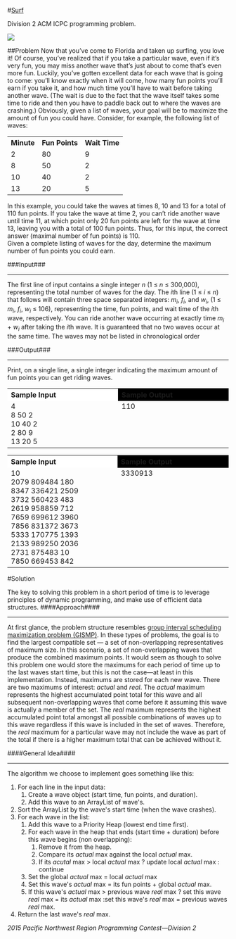 #[Surf](https://github.com/nhays89/Surf/tree/master/Surf/img)

Division 2 ACM ICPC programming problem. 

<p>

<img src="https://github.com/nhays89/Surf/blob/master/Surf/img/Surf.PNG">

</p>

##Problem
Now that you’ve come to Florida and taken up surfing, you love it! Of course, you’ve realized that
if you take a particular wave, even if it’s very fun, you may miss another wave that’s just about
to come that’s even more fun. Luckily, you’ve gotten excellent data for each wave that is going to
come: you’ll know exactly when it will come, how many fun points you’ll earn if you take it, and
how much time you’ll have to wait before taking another wave. (The wait is due to the fact that
the wave itself takes some time to ride and then you have to paddle back out to where the waves
are crashing.) Obviously, given a list of waves, your goal will be to maximize the amount of fun
you could have.
Consider, for example, the following list of waves:
<table>
  <tr>
    <th align="left">Minute</th>
    <th align="left">Fun Points</th>
    <th align="left">Wait Time</th>
  </tr>
  <tr>
    <td>2</td>
    <td>80</td>
    <td>9</td>
  </tr>
   <tr>
    <td>8</td>
    <td>50</td>
    <td>2</td>
  </tr>
   <tr>
    <td>10</td>
    <td>40</td>
    <td>2</td>
  </tr>
   <tr>
    <td>13</td>
    <td>20</td>
    <td>5</td>
  </tr>
</table>
<section> In this example, you could take the waves at times 8, 10 and 13 for a total of 110 fun points. If
you take the wave at time 2, you can’t ride another wave until time 11, at which point only 20 fun
points are left for the wave at time 13, leaving you with a total of 100 fun points. Thus, for this
input, the correct answer (maximal number of fun points) is 110.
<br>Given a complete listing of waves for the day, determine the maximum number of fun points
you could earn.
</section>

###Input###
___
The first line of input contains a single integer <em>n</em> (1 ≤ <em>n</em> ≤ 300,000), representing the total number
of waves for the day. The <em>i</em>th line (1 ≤ <em>i</em> ≤<em> n</em>) that follows will contain three space separated
integers: <em> m<sub>i</sub></em>,<em> f<sub>i</sub></em>, and <em>w<sub>i</sub></em>, (1 ≤<em> m<sub>i</sub></em>,<em> f<sub>i</sub></em>, <em>w<sub>i</sub></em> ≤ 106), representing the time, fun points, and wait time
of the <em>i</em>th wave, respectively. You can ride another wave occurring at exactly time <em>m<sub>i</sub></em> + <em>w<sub>i</sub></em> after
taking the <em>i</em>th wave. It is guaranteed that no two waves occur at the same time. The waves may
not be listed in chronological order

###Output###
___
Print, on a single line, a single integer indicating the maximum amount of fun points you can get
riding waves.
<table>
  <tr>
    <th align="left" bgcolor="#FFFFFF">
    Sample Input
    </th>
    <th align="left" bgcolor="#HHHHHH">
    Sample Output
    </th>
  </tr>
  <tr>
    <td width="300px">
    4
   <br> 8 50 2
   <br> 10 40 2
   <br> 2 80 9
   <br> 13 20 5
    </td>
    <td width="300px" valign="top">
    110
    </td>
  </tr>
</table>
<table>
  <tr>
    <th align="left" bgcolor="#FFFFFF">
    Sample Input
    </th>
    <th align="left" bgcolor="#HHHHHH">
    Sample Output
    </th>
  </tr>
  <tr>
    <td width="300px">
    10
    <br>2079 809484 180
    <br>8347 336421 2509
    <br>3732 560423 483
    <br>2619 958859 712
    <br>7659 699612 3960
    <br>7856 831372 3673
    <br>5333 170775 1393
    <br>2133 989250 2036
    <br>2731 875483 10
    <br>7850 669453 842
    </td>
    <td width="300px" valign="top">
    3330913
    </td>
  </tr>
</table>

#Solution

The key to solving this problem in a short period of time is to leverage principles of dynamic programming, and make use of efficient data structures. 
####Approach####
____
At first glance, the problem structure resembles [group interval scheduling maximization problem (GISMP)](https://en.wikipedia.org/wiki/Interval_scheduling). 
In these types of problems, the goal is to find the largest compatible set — a set of non-overlapping representatives of maximum size. In this scenario, a set of non-overlapping waves that produce the combined maximum points. It would seem as though to solve this problem one would store the maximums for each period of time up to the last waves start time, but this is not the case—at least in this implementation. Instead, maximums are stored for each new wave. There are two maximums of interest: <em>actual</em> and <em>real</em>. The <em>actual</em> maximum represents the highest accumulated point total for this wave and all subsequent non-overlapping waves that come before it assuming this wave is actually a member of the set. The <em>real</em> maximum represents the highest accumulated point total amongst all possible combinations of waves up to this wave regardless if this wave is included in the set of waves. Therefore, the <em>real</em> maximum for a particular wave may not include the wave as part of the total if there is a higher maximum total that can be achieved without it. 

####General Idea####
___

The algorithm we choose to implement goes something like this:
<ol>
  <li>For each line in the input data:
    <ol>
      <li> Create a wave object (start time, fun points, and duration).</li>
      <li> Add this wave to an ArrayList of wave's.</li>
    </ol>
  </li>
  <li>Sort the ArrayList by the wave's start time (when the wave crashes).</li>
  <li>For each wave in the list:
    <ol>
      <li>Add this wave to a Priority Heap (lowest end time first).</li>
      <li>For each wave in the heap that ends (start time + duration) before this wave begins (non overlapping):
        <ol>
          <li>Remove it from the heap.</li>
          <li>Compare its <em>actual</em> max against the local <em>actual</em> max.</li>
          <li>If its <em>acutal</em> max > local <em>actual</em> max ? update local <em>actual</em> max : continue</li>
        </ol>
      </li>
      <li>Set the global <em>actual</em> max = local <em>actual</em> max</li>
      <li>Set this wave's <em>actual</em> max = its fun points + global <em>actual</em> max.</li>
      <li>If this wave's <em>actual</em> max  > previous wave <em>real</em> max ? set this wave <em>real</em> max = its <em>actual</em> max :set this wave's <em>real</em> max = previous waves <em>real</em> max.
      </li>
    </ol>
  </li>
  <li>Return the last wave's <em>real</em> max.</li>
</ol>


<em>2015 Pacific Northwest Region Programming Contest—Division 2</em>
